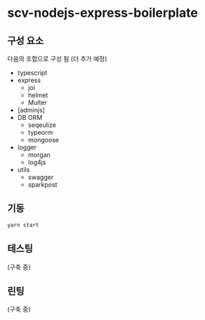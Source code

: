 # scv-nodejs-express-boilerplate

## 구성 요소

다음의 조합으로 구성 됨 (더 추가 예정)

- typescript
- express
  - joi
  - helmet
  - Multer
- [adminjs]
- DB ORM
  - seqeulize
  - typeorm
  - mongoose
- logger
  - morgan
  - log4js
- utils
  - swagger
  - sparkpost

## 기동

```bash
yarn start
```



## 테스팅

(구축 중)



## 린팅

(구축 중)